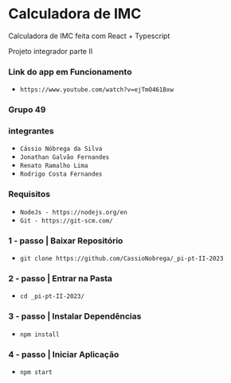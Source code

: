 # Calculadora de IMC 

Calculadora de IMC feita com React + Typescript

Projeto integrador parte II
### Link do app em Funcionamento
- `https://www.youtube.com/watch?v=ejTmO461Bxw`

### Grupo 49

### integrantes

 - `Cássio Nóbrega da Silva`
 - `Jonathan Galvão Fernandes`
 - `Renato Ramalho Lima`
 - `Rodrigo Costa Fernandes`

### Requisitos
- `NodeJs - https://nodejs.org/en`
- `Git - https://git-scm.com/`

### 1 - passo | Baixar Repositório
- `git clone https://github.com/CassioNobrega/_pi-pt-II-2023`

### 2 - passo | Entrar na Pasta
- `cd _pi-pt-II-2023/`

### 3 - passo | Instalar Dependências
- `npm install`

### 4 - passo | Iniciar Aplicação
- `npm start`